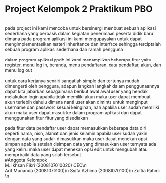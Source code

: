 # Project Kelompok 2 Praktikum PBO
<br> pada project ini kami mencoba untuk bersinergi membuat sebuah aplikasi sederhana yang berbasis dalam kegiatan penerimaan peserta didik baru dimana pada program aplikasi ini kami mengupayakan untuk dapat mengimplementasikan materi inheritance dan interface sehingga terciptalah sebuah program aplikasi sederhana dan ramah pengguna </br>
<br> dalam program aplikasi ppdb ini kami menampilkan beberapa fitur yaitu register, menu log in, beranda, menu pendaftaran, data pendaftar, akun, dan menu log out </br>
<br> untuk cara kerjanya sendiri sangatlah simple dan tentunya mudah dimengerti oleh pengguna, adapun langkah langkah dalam penggunaannya dapat kita jabarkan sebagaimana berikut awal awal user yang hendak melakukan login apabila tidak memiliki akun maka user dapat membuat akun terlebih dahulu dimana nanti user akan diminta untuk menginput username dan password sesuai keinginan, nah apabila user sudah memiliki akun maka user dapat masuk ke dalam program aplikasi dan dapat menggunakan fitur fitur yang disediakan </br>
<br> pada fitur data pendaftar user dapat memasukkan beberapa data diri seperti nama, nisn, alamat dan jenis kelamin apabila user sudah yakin dengan data yang sudah dimasukkan maka user dapat menekan opsi simpan apabila setelah disimpan data yang dimasukkan user ternyata ada yang keliru maka user dapat menekan opsi edit untuk mengubah atau memprbaiki data yang salah tersebut </br>
#Anggota Kelompok
<br>
M. Ikhsan Fikri (2008107010020) CEO\n
</br>Arif Munanda (20081070100)\n
Syifa Azhima (20081070100)\n
Zulfia Rahmi \n
  
 
